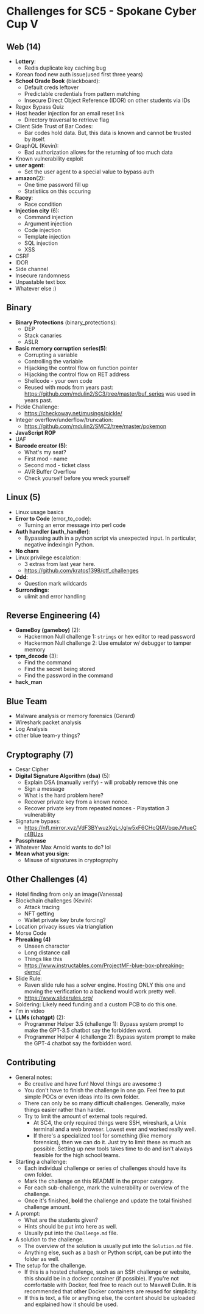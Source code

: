 # Challenges for SC5 - Spokane Cyber Cup V

## Web (14)
- **Lottery**:
	- Redis duplicate key caching bug
- Korean food new auth issue(used first three years)
- **School Grade Book** (blackboard): 
	- Default creds leftover
	- Predictable credentials from pattern matching
	- Insecure Direct Object Reference (IDOR) on other students via IDs
- Regex Bypass Quiz 
- Host header injection for an email reset link 
	- Directory traversal to retrieve flag
- Client Side Trust of Bar Codes:
	- Bar codes hold data. But, this data is known and cannot be trusted by itself. 
- GraphQL (Kevin):
	- Bad authorization allows for the returning of too much data
- Known vulnerability exploit
- **user agent**: 
	- Set the user agent to a special value to bypass auth
- **amazon**(2): 
	- One time password fill up
	- Statistiics on this occuring
- **Racey**:
	- Race condition
- **Injection city** (6): 
	- Command injection 
	- Argument injection
	- Code injection
	- Template injection
	- SQL injection
	- XSS
- CSRF
- IDOR
- Side channel
- Insecure randomness
- Unpastable text box
- Whatever else :) 


## Binary 
- **Binary Protections** (binary_protections):
	- DEP
	- Stack canaries
	- ASLR
- **Basic memory corruption series(5)**: 
	- Corrupting a variable
	- Controlling the variable
	- Hijacking the control flow on function pointer
	- Hijacking the control flow on RET address
	- Shellcode - your own code
	- Reused with mods from years past: https://github.com/mdulin2/SC3/tree/master/buf_series was used in years past. 
- Pickle Challenge: 
	- https://checkoway.net/musings/pickle/
- Integer overflow/underflow/truncation:
	- https://github.com/mdulin2/SMC2/tree/master/pokemon
- **JavaScript ROP**
- UAF
- **Barcode creator (5)**:
	- What's my seat?
	- First mod - name 
	- Second mod - ticket class
	- AVR Buffer Overflow 
	- Check yourself before you wreck yourself
	
## Linux (5)
- Linux usage basics
- **Error to Code** (error_to_code):
	- Turning an error message into perl code
- **Auth handler (auth_handler)**: 
	- Bypassing auth in a python script via unexpected input. In particular, negative indexingin Python.
- **No chars**
- Linux privilege escalation: 
	- 3 extras from last year here.
	- https://github.com/kratos1398/ctf_challenges
- **Odd**: 
	- Question mark wildcards
- **Surrondings**: 
	- ulimit and error handling

## Reverse Engineering (4) 
- **GameBoy (gameboy)** (2):
	- Hackermon Null challenge 1: `strings` or hex editor to read password
    - Hackermon Null challenge 2: Use emulator w/ debugger to tamper memory
- **tpm_decode** (3): 
	- Find the command
	- Find the secret being stored
	- Find the password in the command
- **hack_man**

## Blue Team 
- Malware analysis or memory forensics (Gerard) 
- Wireshark packet analysis 
- Log Analysis 
- other blue team-y things?

## Cryptography (7)
- Cesar Cipher
- **Digital Signature Algorithm (dsa)** (5): 
	- Explain DSA (manually verify) - will probably remove this one
	- Sign a message
	- What is the hard problem here? 
	- Recover private key from a known nonce. 
	- Recover private key from repeated nonces - Playstation 3 vulnerability 
- Signature bypass:
	- https://nft.mirror.xyz/VdF3BYwuzXgLrJglw5xF6CHcQfAVbqeJVtueCr4BUzs
- **Passphrase**
- Whatever Max Arnold wants to do? lol
- **Mean what you sign**: 
	- Misuse of signatures in cryptography

## Other Challenges (4) 
- Hotel finding from only an image(Vanessa) 
- Blockchain challenges (Kevin):
	- Attack tracing
	- NFT getting
	- Wallet private key brute forcing?
- Location privacy issues via trianglation
- Morse Code
- **Phreaking (4)**
	- Unseen character
	- Long distance call
	- Things like this
	- https://www.instructables.com/ProjectMF-blue-box-phreaking-demo/
- Slide Rule:
	- Raven slide rule has a solver engine. Hosting ONLY this one and moving the verification to a backend would work pretty well.
	- https://www.sliderules.org/
- Soldering: Likely need funding and a custom PCB to do this one.
- I'm in video
- **LLMs (chatgpt)** (2):
    - Programmer Helper 3.5 (challenge 1): Bypass system prompt to make the GPT-3.5 chatbot say the forbidden word.
    - Programmer Helper 4 (challenge 2): Bypass system prompt to make the GPT-4 chatbot say the forbidden word.


## Contributing
- General notes: 
	- Be creative and have fun! Novel things are awesome :) 
	- You don't have to finish the challenge in one go. Feel free to put simple POCs or even ideas into its own folder.
	- There can only be so many difficult challenges. Generally, make things easier rather than harder. 
	- Try to limit the amount of external tools required. 
		- At SC4, the only required things were SSH, wireshark, a Unix terminal and a web browser. Lowest ever and worked really well.
		- If there's a specialized tool for something (like memory forensics), then we can do it. Just try to limit these as much as possible. Setting up new tools takes time to do and isn't always feasible for the high school teams. 
- Starting a challenge:
	- Each individual challenge or series of challenges should have its own folder. 
	- Mark the challenge on this README in the proper category.
	- For each sub-challenge, mark the vulnerability or overview of the challenge. 
	- Once it's finished, **bold** the challenge and update the total finished challenge amount.
- A prompt:
	- What are the students given? 
	- Hints should be put into here as well.
	- Usually put into the ``Challenge.md`` file. 
- A solution to the challenge. 
	- The overview of the solution is usually put into the ``Solution.md`` file. 
	- Anything else, such as a bash or Python script, can be put into the folder as well. 
- The setup for the challenge. 
	- If this is a hosted challenge, such as an SSH challenge or website, this should be in a docker container (if possible). If you're not comfortable with Docker, feel free to reach out to Maxwell Dulin. It is recommended that other Docker containers are reused for simplicity.  
	- If this is text, a file or anything else, the content should be uploaded and explained how it should be used. 


